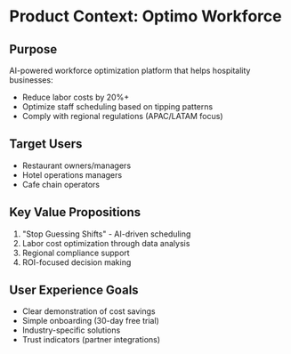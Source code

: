 # Product Context: Optimo Workforce

## Purpose
AI-powered workforce optimization platform that helps hospitality businesses:
- Reduce labor costs by 20%+
- Optimize staff scheduling based on tipping patterns
- Comply with regional regulations (APAC/LATAM focus)

## Target Users
- Restaurant owners/managers
- Hotel operations managers
- Cafe chain operators

## Key Value Propositions
1. "Stop Guessing Shifts" - AI-driven scheduling
2. Labor cost optimization through data analysis
3. Regional compliance support
4. ROI-focused decision making

## User Experience Goals
- Clear demonstration of cost savings
- Simple onboarding (30-day free trial)
- Industry-specific solutions
- Trust indicators (partner integrations)
